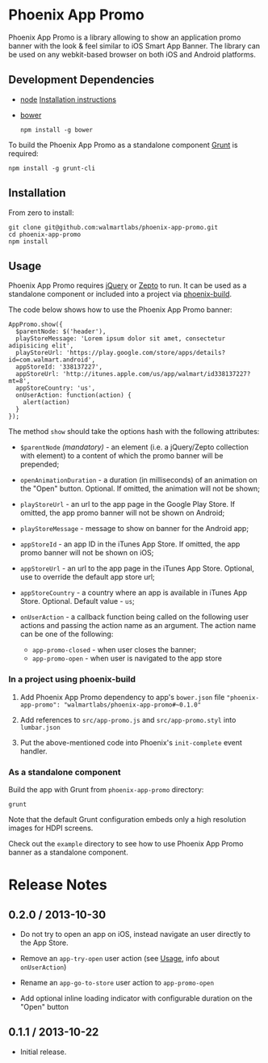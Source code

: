 # Phoenix App Promo

Phoenix App Promo is a library allowing to show an application promo banner with the look & feel
similar to iOS Smart App Banner. The library can be used on any webkit-based browser on both iOS
and Android platforms.

## Development Dependencies

  * [node](http://nodejs.org)
    [Installation instructions](https://github.com/joyent/node/wiki/Installation)

  * [bower](http://bower.io)

        npm install -g bower

To build the Phoenix App Promo as a standalone component [Grunt](http://gruntjs.com) is required:

    npm install -g grunt-cli

## Installation

From zero to install:

    git clone git@github.com:walmartlabs/phoenix-app-promo.git
    cd phoenix-app-promo
    npm install

## Usage

Phoenix App Promo requires [jQuery](http://jquery.com) or [Zepto](http://zeptojs.com) to run. It
can be used as a standalone component or included into a project via [phoenix-build](https://github.com/walmartlabs/phoenix-build).

The code below shows how to use the Phoenix App Promo banner:

```
AppPromo.show({
  $parentNode: $('header'),
  playStoreMessage: 'Lorem ipsum dolor sit amet, consectetur adipisicing elit',
  playStoreUrl: 'https://play.google.com/store/apps/details?id=com.walmart.android',
  appStoreId: '338137227',
  appStoreUrl: 'http://itunes.apple.com/us/app/walmart/id338137227?mt=8',
  appStoreCountry: 'us',
  onUserAction: function(action) {
    alert(action)
  }
});

```

The method `show` should take the options hash with the following attributes:

  * `$parentNode` *(mandatory)* - an element (i.e. a jQuery/Zepto collection with element) to a
    content of which the promo banner will be prepended;

  * `openAnimationDuration` - a duration (in milliseconds) of an animation on the "Open" button.
    Optional. If omitted, the animation will not be shown;

  * `playStoreUrl` - an url to the app page in the Google Play Store. If omitted, the app promo
    banner will not be shown on Android;

  * `playStoreMessage` - message to show on banner for the Android app;

  * `appStoreId` - an app ID in the iTunes App Store. If omitted, the app promo banner will not be
    shown on iOS;

  * `appStoreUrl` - an url to the app page in the iTunes App Store. Optional, use to override the
    default app store url;

  * `appStoreCountry` - a country where an app is available in iTunes App Store. Optional. Default
    value - `us`;

  * `onUserAction` - a callback function being called on the following user actions and passing the
    action name as an argument. The action name can be one of the following:

    * `app-promo-closed` - when user closes the banner;
    * `app-promo-open` - when user is navigated to the app store

### In a project using phoenix-build

  1. Add Phoenix App Promo dependency to app's `bower.json` file
     `"phoenix-app-promo": "walmartlabs/phoenix-app-promo#~0.1.0"`

  2. Add references to `src/app-promo.js` and `src/app-promo.styl` into `lumbar.json`

  3. Put the above-mentioned code into Phoenix's `init-complete` event handler.

### As a standalone component

Build the app with Grunt from `phoenix-app-promo` directory:

    grunt

Note that the default Grunt configuration embeds only a high resolution images for HDPI screens.

Check out the `example` directory to see how to use Phoenix App Promo banner as a standalone
component.

# Release Notes

## 0.2.0 / 2013-10-30

  * Do not try to open an app on iOS, instead navigate an user directly to the App Store.

  * Remove an `app-try-open` user action (see [Usage](#usage), info about `onUserAction`)

  * Rename an `app-go-to-store` user action to `app-promo-open`

  * Add optional inline loading indicator with configurable duration on the "Open" button

## 0.1.1 / 2013-10-22

  * Initial release.
